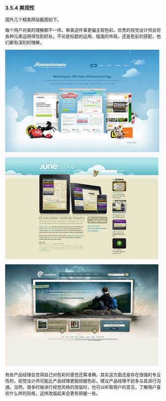 ### 3.5.4 美观性

国外几个精美网站截图如下。

每个用户对美的理解都不一样。审美这件事更偏主观色彩。优秀的视觉设计师会将各种元素运用得恰到好处，不论是标题的运用、版面的布局，还是色彩的搭配，他们都有深刻的理解。

![](images/image02042_jpeg)

![](images/image02043_jpeg)

![](images/image02044_jpeg)

有些产品经理会觉得自己对色彩的感觉还算准确，其实这方面还是存在很强的专业性的，视觉设计师可能比产品经理更能把握色彩，建议产品经理不妨多与其进行沟通。当然，很多时候进行视觉风格的改版时，也可以听取用户的意见，了解用户喜欢什么样的风格，这样改版起来会更有把握一些。
